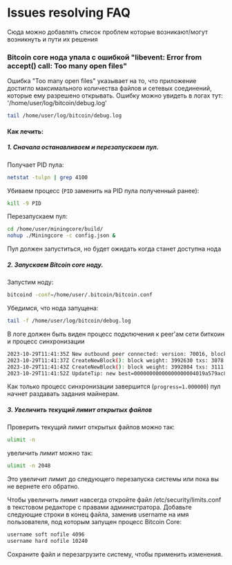 # Issues resolving FAQ
Сюда можно добавлять список проблем которые возникают/могут возникнуть и пути их решения

### Bitcoin core нода упала с ошибкой "libevent: Error from accept() call: Too many open files"
Ошибка "Too many open files" указывает на то, что приложение достигло максимального количества файлов и сетевых соединений, которые ему разрешено открывать.
Ошибку можно увидеть в логах тут: '/home/user/log/bitcoin/debug.log'
```sh
tail /home/user/log/bitcoin/debug.log
```
#### Как лечить:
##### 1. Сначала останавливаем и перезапускаем пул.
Получает PID пула:
```sh
netstat -tulpn | grep 4100
```
Убиваем процесс (`PID` заменить на PID пула полученный ранее):
```sh
kill -9 PID
```
Перезапускаем пул:
```sh
cd /home/user/miningcore/build/
nohup ./Miningcore -c config.json &
```
Пул должен запуститься, но будет ожидать когда станет доступна нода 
##### 2. Запускаем Bitcoin core ноду.
Запустим  ноду:
```sh
bitcoind -conf=/home/user/.bitcoin/bitcoin.conf
```
Убедимся, что нода запущена:
```sh
tail -f /home/user/log/bitcoin/debug.log
```
В логе должен быть виден процесс подключения к peer'ам сети биткоин и процесс синхронизации
```sh
2023-10-29T11:41:35Z New outbound peer connected: version: 70016, blocks=814368, peer=2319 (block-relay-only)
2023-10-29T11:41:37Z CreateNewBlock(): block weight: 3992630 txs: 3078 fees: 11527902 sigops 9051
2023-10-29T11:41:43Z CreateNewBlock(): block weight: 3992804 txs: 3111 fees: 11578460 sigops 9105
2023-10-29T11:41:52Z UpdateTip: new best=00000000000000000004019a579ac8c5cc7df8cb1c1851108d16e5c895d61171 height=814369 version=0x25756000 log2_work=94.505828 tx=910871302 date='2023-10-29T11:41:07Z' progress=1.000000 cache=96.4MiB(596234txo)
```
Как только процесс синхронизации завершится (`progress=1.000000`) пул начнет раздавать задания майнерам.
##### 3. Увеличить текущий лимит открытых файлов
Проверить текущий лимит открытых файлов можно так:
```sh
ulimit -n
```
увеличить лимит можно так:
```sh
ulimit -n 2048
```
Это увеличит лимит до следующего перезапуска системы или пока вы не вернете его обратно.

Чтобы увеличить лимит навсегда откройте файл /etc/security/limits.conf в текстовом редакторе с правами администратора.
Добавьте следующие строки в конец файла, заменив username на имя пользователя, под которым запущен процесс Bitcoin Core:
```sh
username soft nofile 4096
username hard nofile 10240
```
Сохраните файл и перезагрузите систему, чтобы применить изменения.
